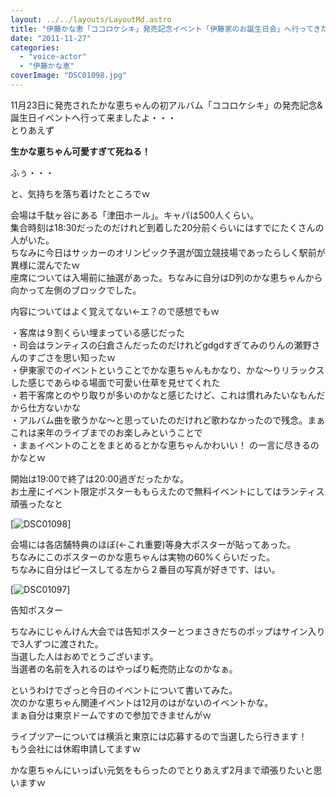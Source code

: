 ```yaml
---
layout: ../../layouts/LayoutMd.astro
title: "伊藤かな恵「ココロケシキ」発売記念イベント「伊藤家のお誕生日会」へ行ってきた！"
date: "2011-11-27"
categories: 
  - "voice-actor"
  - "伊藤かな恵"
coverImage: "DSC01098.jpg"
---
```


11月23日に発売されたかな恵ちゃんの初アルバム「ココロケシキ」の発売記念&誕生日イベントへ行って来ましたよ・・・  
とりあえず

**生かな恵ちゃん可愛すぎて死ねる！** 

ふぅ・・・

と、気持ちを落ち着けたところでｗ

会場は千駄ヶ谷にある「津田ホール」。キャパは500人くらい。  
集合時刻は18:30だったのだけれど到着した20分前くらいにはすでにたくさんの人がいた。  
ちなみに今日はサッカーのオリンピック予選が国立競技場であったらしく駅前が異様に混んでたｗ  
座席については入場前に抽選があった。ちなみに自分はD列のかな恵ちゃんから向かって左側のブロックでした。

内容についてはよく覚えてない←エ？ので感想でもｗ

・客席は９割くらい埋まっている感じだった  
・司会はランティスの臼倉さんだったのだけれどgdgdすぎてみのりんの瀬野さんのすごさを思い知ったｗ  
・伊東家でのイベントということでかな恵ちゃんもかなり、かな～りリラックスした感じであらゆる場面で可愛い仕草を見せてくれた  
・若干客席とのやり取りが多いのかなと感じたけど、これは慣れみたいなもんだから仕方ないかな   
・アルバム曲を歌うかな～と思っていたのだけれど歌わなかったので残念。まぁこれは来年のライブまでのお楽しみということで  
・まぁイベントのことをまとめるとかな恵ちゃんかわいい！ の一言に尽きるのかなとｗ

開始は19:00で終了は20:00過ぎだったかな。  
お土産にイベント限定ポスターももらえたので無料イベントにしてはランティス頑張ったなと

[![](/archive/images/DSC01098.jpg "DSC01098")]

会場には各店舗特典のほぼ(←これ重要)等身大ポスターが貼ってあった。  
ちなみにこのポスターのかな恵ちゃんは実物の60%くらいだった。  
ちなみに自分はピースしてる左から２番目の写真が好きです、はい。

[![](/archive/images/DSC01097.jpg "DSC01097")]

告知ポスター

ちなみにじゃんけん大会では告知ポスターとつまさきだちのポップはサイン入りで3人ずつに渡された。  
当選した人はおめでとうございます。  
当選者の名前を入れるのはやっぱり転売防止なのかなぁ。

というわけでざっと今日のイベントについて書いてみた。  
次のかな恵ちゃん関連イベントは12月のはがないのイベントかな。  
まぁ自分は東京ドームですので参加できませんがｗ

ライブツアーについては横浜と東京には応募するので当選したら行きます！  
もう会社には休暇申請してますｗ

かな恵ちゃんにいっぱい元気をもらったのでとりあえず2月まで頑張りたいと思いますｗ
